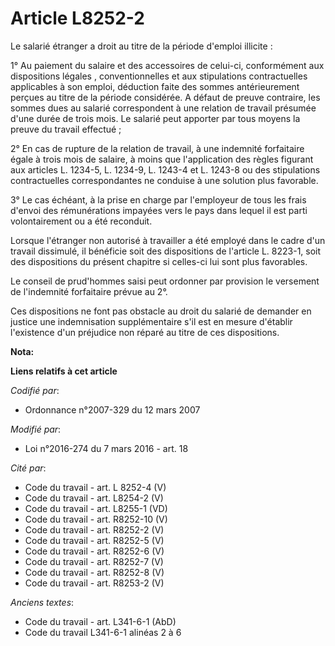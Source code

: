 # Article L8252-2

Le salarié étranger a droit au titre de la période d'emploi illicite : 

1° Au paiement du salaire et des accessoires de celui-ci, conformément aux dispositions légales , conventionnelles et aux
stipulations contractuelles applicables à son emploi, déduction faite des sommes antérieurement perçues au titre de la
période considérée. A défaut de preuve contraire, les sommes dues au salarié correspondent à une relation de travail présumée
d'une durée de trois mois. Le salarié peut apporter par tous moyens la preuve du travail effectué ; 

2° En cas de rupture de la relation de travail, à une indemnité forfaitaire égale à trois mois de salaire, à moins que
l'application des règles figurant aux articles L. 1234-5, L. 1234-9, L. 1243-4 et L. 1243-8 ou des stipulations
contractuelles correspondantes ne conduise à une solution plus favorable. 

3° Le cas échéant, à la prise en charge par l'employeur de tous les frais d'envoi des rémunérations impayées vers le pays
dans lequel il est parti volontairement ou a été reconduit.

Lorsque l'étranger non autorisé à travailler a été employé dans le cadre d'un travail dissimulé, il bénéficie soit des
dispositions de l'article L. 8223-1, soit des dispositions du présent chapitre si celles-ci lui sont plus favorables.

Le conseil de prud'hommes saisi peut ordonner par provision le versement de l'indemnité forfaitaire prévue au 2°. 

Ces dispositions ne font pas obstacle au droit du salarié de demander en justice une indemnisation supplémentaire s'il est en
mesure d'établir l'existence d'un préjudice non réparé au titre de ces dispositions.

**Nota:**



**Liens relatifs à cet article**

_Codifié par_:

  - Ordonnance n°2007-329 du 12 mars 2007

_Modifié par_:

  - Loi n°2016-274 du 7 mars 2016 - art. 18

_Cité par_:

  - Code du travail - art. L 8252-4 (V)
  - Code du travail - art. L8254-2 (V)
  - Code du travail - art. L8255-1 (VD)
  - Code du travail - art. R8252-10 (V)
  - Code du travail - art. R8252-2 (V)
  - Code du travail - art. R8252-5 (V)
  - Code du travail - art. R8252-6 (V)
  - Code du travail - art. R8252-7 (V)
  - Code du travail - art. R8252-8 (V)
  - Code du travail - art. R8253-2 (V)

_Anciens textes_:

  - Code du travail - art. L341-6-1 (AbD)
  - Code du travail L341-6-1 alinéas 2 à 6
